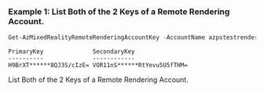 ### Example 1: List Both of the 2 Keys of a Remote Rendering Account.
```powershell
Get-AzMixedRealityRemoteRenderingAccountKey -AccountName azpstestrenderingaccount -ResourceGroupName azps_test_group
```

```output
PrimaryKey              SecondaryKey
----------              ------------
H9BrXT******8QJ3S/cIzE= VOR11nS******RtYevu5U5fTHM=
```

List Both of the 2 Keys of a Remote Rendering Account.
